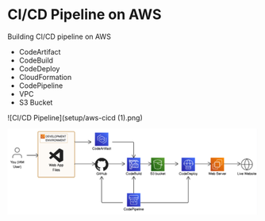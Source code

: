 # CI/CD Pipeline on AWS

Building CI/CD pipeline on AWS

  - CodeArtifact
  - CodeBuild
  - CodeDeploy
  - CloudFormation
  - CodePipeline
  - VPC
  - S3 Bucket

![CI/CD Pipeline](setup/aws-cicd (1).png)

![CI/CD Pipeline](<aws-cicd (1).png>)